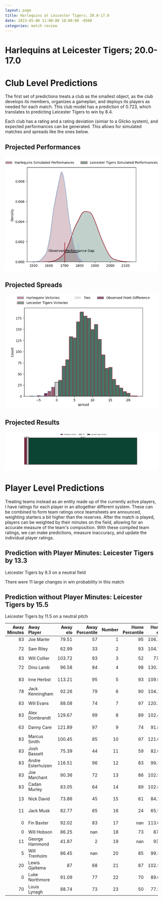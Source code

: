 ```yaml
---  
layout: page  
title: Harlequins at Leicester Tigers; 20.0-17.0  
date: 2023-05-06 11:00:00 18:00:00 -0500  
categories: match review  
---
```

# Harlequins at Leicester Tigers; 20.0-17.0

# Club Level Predictions


The first set of predictions treats a club as the smallest object, as the club develops its members, organizes a gameplan, and deploys its players as needed for each match. This club model has a prediction of 0.723, which translates to predicting Leicester Tigers to win by 8.4.

Each club has a rating and a rating deviation (simiar to a Glicko system), and expected performances can be generated. This allows for simulated matches and spreads like the ones below.
## Projected Performances


![Projected Performances](plots/performances_2023-05-06-LeicesterTigers-Harlequins.png)
## Projected Spreads


![Projected Spreads](plots/spreads_2023-05-06-LeicesterTigers-Harlequins.png)
## Projected Results


![Projected Results](plots/resultbar_2023-05-06-LeicesterTigers-Harlequins.png)
# Player Level Predictions


Treating teams instead as an entity made up of the currently active players, I have ratings for each player in an altogether different system. These can be combined to form team ratings once teamsheets are announced, weighting starters a bit higher than the reserves. After the match is played, players can be weighted by their minutes on the field, allowing for an accurate measure of the team's composition. With these compiled team ratings, we can make predictions, measure inaccuracy, and update the individual player ratings.
## Prediction with Player Minutes: Leicester Tigers by 13.3


Leicester Tigers by 9.3 on a neutral field

There were 11 large changes in win probability in this match
## Prediction without Player Minutes: Leicester Tigers by 15.5


Leicester Tigers by 11.5 on a neutral pitch



|   Away Minutes | Away Player       |   Away elo |   Away Percentile |   Number |   Home Percentile |   Home elo | Home Player         |   Home Minutes |
|---------------:|:------------------|-----------:|------------------:|---------:|------------------:|-----------:|:--------------------|---------------:|
|             83 | Joe Marler        |      79.51 |                57 |        1 |                95 |     106.12 | Tom West            |             48 |
|             72 | Sam Riley         |      62.99 |                33 |        2 |                93 |     104.75 | Julian Montoya      |             48 |
|             83 | Will Collier      |     103.72 |                93 |        3 |                52 |      77.1  | Dan Cole            |             48 |
|             72 | Dino Lamb         |      96.58 |                84 |        4 |                98 |     130.19 | Harry Wells         |             83 |
|             83 | Irne Herbst       |     113.21 |                95 |        5 |                93 |     109.93 | Cameron Henderson   |             70 |
|             78 | Jack Kenningham   |      92.26 |                79 |        6 |                90 |     104.23 | Hanro Liebenberg    |             83 |
|             83 | Will Evans        |      88.08 |                74 |        7 |                97 |     120.11 | Tommy Reffell       |             83 |
|             83 | Alex Dombrandt    |     129.67 |                99 |        8 |                89 |     102.48 | Jasper Wiese        |             48 |
|             63 | Danny Care        |     121.89 |                97 |        9 |                74 |      91.84 | Ben Youngs          |             51 |
|             83 | Marcus Smith      |     100.45 |                85 |       10 |                97 |     121.02 | Handre Pollard      |             65 |
|             83 | Josh Bassett      |      75.39 |                44 |       11 |                59 |      82.62 | Harry Potter        |             83 |
|             83 | Andre Esterhuizen |     116.51 |                96 |       12 |                83 |      99.36 | Dan Kelly           |             83 |
|             83 | Joe Marchant      |      90.36 |                72 |       13 |                86 |     102.59 | Guy Porter          |             70 |
|             83 | Cadan Murley      |      83.05 |                64 |       14 |                89 |     102.86 | Chris Ashton        |             83 |
|             13 | Nick David        |      73.86 |                45 |       15 |                61 |      84.22 | Mike Brown          |             83 |
|             11 | Jack Musk         |      82.77 |                65 |       16 |                24 |      65.52 | Charlie Clare       |             35 |
|              0 | Fin Baxter        |      92.02 |                83 |       17 |               nan |     113.03 | Francois van Wyk    |             35 |
|              0 | Will Hobson       |      86.25 |               nan |       18 |                73 |      87.6  | Joe Heyes           |             35 |
|             11 | George Hammond    |      41.87 |                 2 |       19 |               nan |      93.9  | Finn Carnduff       |             13 |
|              5 | Will Trenholm     |      86.45 |               nan |       20 |                85 |      99.34 | Olly Cracknell      |             35 |
|             20 | Lewis Gjaltema    |      87    |                68 |       21 |                87 |     102.58 | Jack van Poortvliet |             32 |
|              0 | Luke Northmore    |      91.09 |                77 |       22 |                70 |      89.64 | Jimmy Gopperth      |             18 |
|             70 | Louis Lynagh      |      88.74 |                73 |       23 |                50 |      77.36 | Matt Scott          |             13 |

